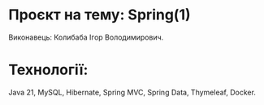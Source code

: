 # Проєкт на тему: Spring(1)
Виконавець: Колибаба Ігор Володимирович.

# Технології:
Java 21, MySQL, Hibernate, Spring MVC, Spring Data, Thymeleaf, Docker.